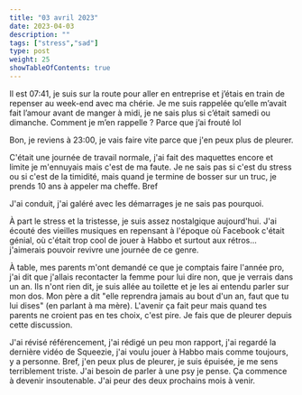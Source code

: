 ```yaml
---
title: "03 avril 2023"
date: 2023-04-03
description: ""
tags: ["stress","sad"]
type: post
weight: 25
showTableOfContents: true
---
```


Il est 07:41, je suis sur la route pour aller en entreprise et j’étais en train de repenser au week-end avec ma chérie. Je me suis rappelée qu’elle m’avait fait l’amour avant de manger à midi, je ne sais plus si c’était samedi ou dimanche. Comment je m’en rappelle ? Parce que j’ai frouté lol

Bon, je reviens à 23:00, je vais faire vite parce que j'en peux plus de pleurer.

C'était une journée de travail normale, j'ai fait des maquettes encore et limite je m'ennuyais mais c'est de ma faute. Je ne sais pas si c'est du stress ou si c'est de la timidité, mais quand je termine de bosser sur un truc, je prends 10 ans à appeler ma cheffe. Bref

J'ai conduit, j'ai galéré avec les démarrages je ne sais pas pourquoi.

À part le stress et la tristesse, je suis assez nostalgique aujourd'hui. J'ai écouté des vieilles musiques en repensant à l'époque où Facebook c'était génial, où c'était trop cool de jouer à Habbo et surtout aux rétros... j'aimerais pouvoir revivre une journée de ce genre.

À table, mes parents m'ont demandé ce que je comptais faire l'année pro, j'ai dit que j'allais recontacter la femme pour lui dire non, que je verrais dans un an. Ils n'ont rien dit, je suis allée au toilette et je les ai entendu parler sur mon dos. Mon père a dit "elle reprendra jamais au bout d'un an, faut que tu lui dises" (en parlant à ma mère). L'avenir ça fait peur mais quand tes parents ne croient pas en tes choix, c'est pire. Je fais que de pleurer depuis cette discussion.

J'ai révisé référencement, j'ai rédigé un peu mon rapport, j'ai regardé la dernière vidéo de Squeezie, j'ai voulu jouer à Habbo mais comme toujours, y a personne. Bref, j'en peux plus de pleurer, je suis épuisée, je me sens terriblement triste. J'ai besoin de parler à une psy je pense. Ça commence à devenir insoutenable. J'ai peur des deux prochains mois à venir.
